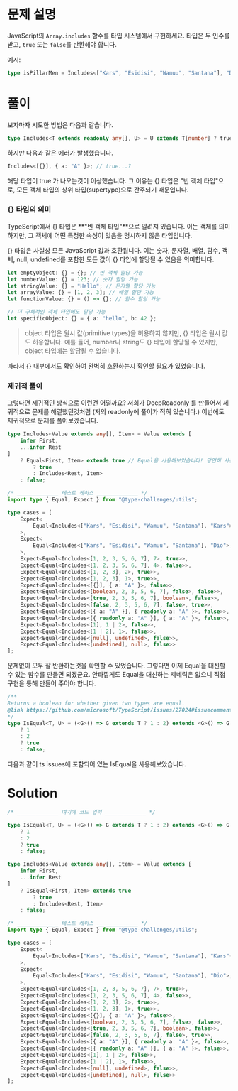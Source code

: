 # 문제 설명

JavaScript의 `Array.includes` 함수를 타입 시스템에서 구현하세요. 타입은 두 인수를 받고, `true` 또는 `false`를 반환해야 합니다.

예시:

```ts
type isPillarMen = Includes<["Kars", "Esidisi", "Wamuu", "Santana"], "Dio">; // expected to be `false`
```

# 풀이

보자마자 시도한 방법은 다음과 같습니다.

```ts
type Includes<T extends readonly any[], U> = U extends T[number] ? true : false;
```

하지만 다음과 같은 에러가 발생했습니다.

```ts
Includes<[{}], { a: "A" }>; // true...?
```

해당 타입이 true 가 나오는것이 이상했습니다. 그 이유는 {} 타입은 "빈 객체 타입"으로, 모든 객체 타입의 상위 타입(supertype)으로 간주되기 때문입니다.

### {} 타입의 의미

TypeScript에서 {} 타입은 **"빈 객체 타입"**으로 알려져 있습니다. 이는 객체를 의미하지만, 그 객체에 어떤 특정한 속성이 있음을 명시하지 않은 타입입니다.

{} 타입은 사실상 모든 JavaScript 값과 호환됩니다. 이는 숫자, 문자열, 배열, 함수, 객체, null, undefined를 포함한 모든 값이 {} 타입에 할당될 수 있음을 의미합니다.

```ts
let emptyObject: {} = {}; // 빈 객체 할당 가능
let numberValue: {} = 123; // 숫자 할당 가능
let stringValue: {} = "Hello"; // 문자열 할당 가능
let arrayValue: {} = [1, 2, 3]; // 배열 할당 가능
let functionValue: {} = () => {}; // 함수 할당 가능

// 더 구체적인 객체 타입에도 할당 가능
let specificObject: {} = { a: "hello", b: 42 };
```

> object 타입은 원시 값(primitive types)을 허용하지 않지만, {} 타입은 원시 값도 허용합니다. 예를 들어, number나 string도 {} 타입에 할당될 수 있지만, object 타입에는 할당될 수 없습니다.

따라서 {} 내부에서도 확인하여 완벽히 호환하는지 확인할 필요가 있었습니다.

### 제귀적 풀이

그렇다면 제귀적인 방식으로 이런건 어떨까요? 저희가 DeepReadonly 를 만들어서 제귀적으로 문제를 해결했던것처럼 (저의 readonly에 풀이가 적혀 있습니다.) 이번에도 제귀적으로 문제를 풀어보겠습니다.

```ts
type Includes<Value extends any[], Item> = Value extends [
	infer First,
	...infer Rest
]
	? Equal<First, Item> extends true // Equal을 사용해보았습니다! 당연히 사용하면 안되겠지만 말이죠.
		? true
		: Includes<Rest, Item>
	: false;

/* _____________ 테스트 케이스 _____________ */
import type { Equal, Expect } from "@type-challenges/utils";

type cases = [
	Expect<
		Equal<Includes<["Kars", "Esidisi", "Wamuu", "Santana"], "Kars">, true>
	>,
	Expect<
		Equal<Includes<["Kars", "Esidisi", "Wamuu", "Santana"], "Dio">, false>
	>,
	Expect<Equal<Includes<[1, 2, 3, 5, 6, 7], 7>, true>>,
	Expect<Equal<Includes<[1, 2, 3, 5, 6, 7], 4>, false>>,
	Expect<Equal<Includes<[1, 2, 3], 2>, true>>,
	Expect<Equal<Includes<[1, 2, 3], 1>, true>>,
	Expect<Equal<Includes<[{}], { a: "A" }>, false>>,
	Expect<Equal<Includes<[boolean, 2, 3, 5, 6, 7], false>, false>>,
	Expect<Equal<Includes<[true, 2, 3, 5, 6, 7], boolean>, false>>,
	Expect<Equal<Includes<[false, 2, 3, 5, 6, 7], false>, true>>,
	Expect<Equal<Includes<[{ a: "A" }], { readonly a: "A" }>, false>>,
	Expect<Equal<Includes<[{ readonly a: "A" }], { a: "A" }>, false>>,
	Expect<Equal<Includes<[1], 1 | 2>, false>>,
	Expect<Equal<Includes<[1 | 2], 1>, false>>,
	Expect<Equal<Includes<[null], undefined>, false>>,
	Expect<Equal<Includes<[undefined], null>, false>>
];
```

문제없이 모두 잘 반환하는것을 확인할 수 있었습니다.
그렇다면 이제 Equal을 대신할 수 있는 함수를 만들면 되겠군요. 안타깝게도 Equal을 대신하는 제네릭은 없으니 직접 구현을 통해 만들어 주어야 합니다.

```ts
/**
Returns a boolean for whether given two types are equal.
@link https://github.com/microsoft/TypeScript/issues/27024#issuecomment-421529650
*/
type IsEqual<T, U> = (<G>() => G extends T ? 1 : 2) extends <G>() => G extends U
	? 1
	: 2
	? true
	: false;
```

다음과 같이 ts issues에 포함되어 있는 IsEqual을 사용해보았습니다.

# Solution

```ts
/* _____________ 여기에 코드 입력 _____________ */

type IsEqual<T, U> = (<G>() => G extends T ? 1 : 2) extends <G>() => G extends U
	? 1
	: 2
	? true
	: false;

type Includes<Value extends any[], Item> = Value extends [
	infer First,
	...infer Rest
]
	? IsEqual<First, Item> extends true
		? true
		: Includes<Rest, Item>
	: false;

/* _____________ 테스트 케이스 _____________ */
import type { Equal, Expect } from "@type-challenges/utils";

type cases = [
	Expect<
		Equal<Includes<["Kars", "Esidisi", "Wamuu", "Santana"], "Kars">, true>
	>,
	Expect<
		Equal<Includes<["Kars", "Esidisi", "Wamuu", "Santana"], "Dio">, false>
	>,
	Expect<Equal<Includes<[1, 2, 3, 5, 6, 7], 7>, true>>,
	Expect<Equal<Includes<[1, 2, 3, 5, 6, 7], 4>, false>>,
	Expect<Equal<Includes<[1, 2, 3], 2>, true>>,
	Expect<Equal<Includes<[1, 2, 3], 1>, true>>,
	Expect<Equal<Includes<[{}], { a: "A" }>, false>>,
	Expect<Equal<Includes<[boolean, 2, 3, 5, 6, 7], false>, false>>,
	Expect<Equal<Includes<[true, 2, 3, 5, 6, 7], boolean>, false>>,
	Expect<Equal<Includes<[false, 2, 3, 5, 6, 7], false>, true>>,
	Expect<Equal<Includes<[{ a: "A" }], { readonly a: "A" }>, false>>,
	Expect<Equal<Includes<[{ readonly a: "A" }], { a: "A" }>, false>>,
	Expect<Equal<Includes<[1], 1 | 2>, false>>,
	Expect<Equal<Includes<[1 | 2], 1>, false>>,
	Expect<Equal<Includes<[null], undefined>, false>>,
	Expect<Equal<Includes<[undefined], null>, false>>
];
```
